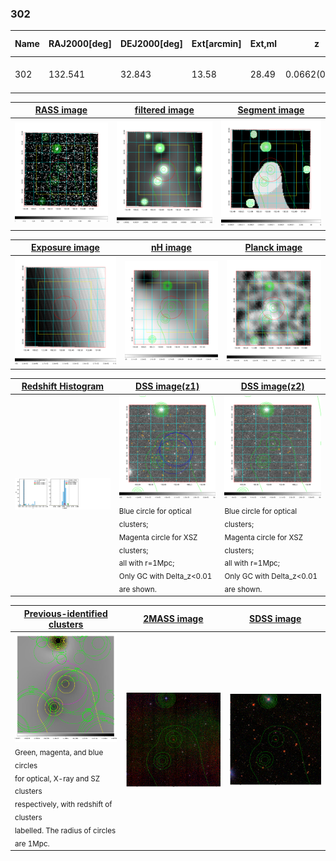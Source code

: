 <div STYLE="page-break-after: always;"></div>

### 302

|Name|RAJ2000[deg]|DEJ2000[deg] |Ext[arcmin]| Ext,ml | z | z_src| C|GC(XSZ,Delta_z<0.01)| GC(OPT,Delta_z<0.01)|GC| R_sig[arcmin] | R500[arcmin] | R500[Mpc]| CRsig[c/s] | CR500[c/s] |L500[1E44 erg/s]|F500[1E-12 erg/s/cm^2]| M500[1E14 Msun]|Tx[keV]|Cnt_sig|Beta|Rc[arcmin]|Comment|Alias|
|---|---|---|---|---|---|------|---|--------|---------|----------|---|---|---|---|---|---|---|---|---|---|---|---|---|---|
|302| 132.541| 32.843| 13.58| 28.49| 0.0662(0.005)| z1, z_xsz| B| F20| N| C, F20, N| 44.065| 14.254| 1.086| 1.225(0.161)| 1.102(0.145)| 2.231(0.806)| 21.038(7.599)| 3.88(0.69)| 5.04(0.57)| 601.5| 0.502(-0.003+0.007)| 18.968(-0.446+0.561)| -| t516|

|[RASS image](../image/302/302_img.pdf)|[filtered image](../image/302/302_fil.pdf)|[Segment image](../image/302/302_seg.pdf)|
|-------------------|--------------------|-------------------|
| <img src="../image/302/302_img.png" width="300">  | <img src="../image/302/302_fil.png" width="300">   | <img src="../image/302/302_seg.png" width="300">  |

|[Exposure image](../image/302/302_mex.pdf)| [nH image](../image/302/302_nh.pdf)| [Planck image](../image/302/302_p.pdf)|
|-------------------|--------------------|-------------------|
|<img src="../image/302/302_mex.png" width="300">   | <img src="../image/302/302_nh.png" width="300">    | <img src="../image/302/302_p.png" width="300"> |

|[Redshift Histogram](../image/302/302_zg.pdf) | [DSS image(z1)](../image/302/302_dss_z1.pdf)      |  [DSS image(z2)](../image/302/302_dss_z2.pdf)    |
|-------------------|--------------------|-------------------|
|<img src="../image/302/302_zg.png" width="300"> |<img src="../image/302/302_dss_z1.png" width="300"> <sub><br>Blue circle for optical clusters; <br>Magenta circle for XSZ clusters; <br>all with r=1Mpc; <br>Only GC with Delta_z<0.01 are shown. </sub>| <img src="../image/302/302_dss_z2.png" width="300"><sub><br>Blue circle for optical clusters; <br>Magenta circle for XSZ clusters; <br>all with r=1Mpc; <br>Only GC with Delta_z<0.01 are shown. </sub> |

|[Previous-identified clusters](../image/302/302_gc.pdf) | [2MASS image](../image/302/302_2mass.pdf)      |[SDSS image](../image/302/302_sdss.pdf)   |
|-------------------|-------------------|-------------------|
|<img src=../image/302/302_gc.png width="300"> <br><sub>Green, magenta, and blue circles <br>for optical, X-ray and SZ clusters <br>respectively, with redshift of clusters <br>labelled. The radius of circles <br>are 1Mpc.</sub>|<img src="../image/302/302_2mass.png" width="300">  | <img src="../image/302/302_sdss.png" width="300">  |




